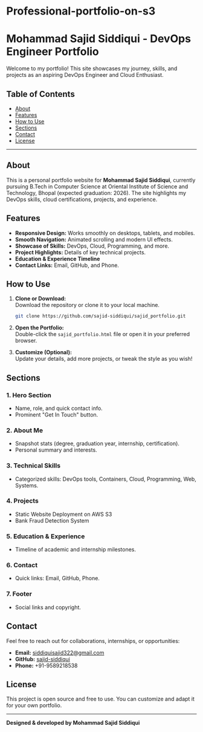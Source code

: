 # Professional-portfolio-on-s3
# Mohammad Sajid Siddiqui - DevOps Engineer Portfolio

Welcome to my portfolio! This site showcases my journey, skills, and projects as an aspiring DevOps Engineer and Cloud Enthusiast.

## Table of Contents

- [About](#about)
- [Features](#features)
- [How to Use](#how-to-use)
- [Sections](#sections)
- [Contact](#contact)
- [License](#license)

---

## About

This is a personal portfolio website for **Mohammad Sajid Siddiqui**, currently pursuing B.Tech in Computer Science at Oriental Institute of Science and Technology, Bhopal (expected graduation: 2026). The site highlights my DevOps skills, cloud certifications, projects, and experience.

## Features

- **Responsive Design:** Works smoothly on desktops, tablets, and mobiles.
- **Smooth Navigation:** Animated scrolling and modern UI effects.
- **Showcase of Skills:** DevOps, Cloud, Programming, and more.
- **Project Highlights:** Details of key technical projects.
- **Education & Experience Timeline**
- **Contact Links:** Email, GitHub, and Phone.

## How to Use

1. **Clone or Download:**  
   Download the repository or clone it to your local machine.

   ```bash
   git clone https://github.com/sajid-siddiqui/sajid_portfolio.git
   ```
2. **Open the Portfolio:**  
   Double-click the `sajid_portfolio.html` file or open it in your preferred browser.

3. **Customize (Optional):**  
   Update your details, add more projects, or tweak the style as you wish!

## Sections

### 1. **Hero Section**
   - Name, role, and quick contact info.
   - Prominent "Get In Touch" button.

### 2. **About Me**
   - Snapshot stats (degree, graduation year, internship, certification).
   - Personal summary and interests.

### 3. **Technical Skills**
   - Categorized skills: DevOps tools, Containers, Cloud, Programming, Web, Systems.

### 4. **Projects**
   - Static Website Deployment on AWS S3
   - Bank Fraud Detection System

### 5. **Education & Experience**
   - Timeline of academic and internship milestones.

### 6. **Contact**
   - Quick links: Email, GitHub, Phone.

### 7. **Footer**
   - Social links and copyright.

## Contact

Feel free to reach out for collaborations, internships, or opportunities:

- **Email:** siddiquisajid322@gmail.com
- **GitHub:** [sajid-siddiqui](https://github.com/sajid-siddiqui)
- **Phone:** +91-9589218538

## License

This project is open source and free to use. You can customize and adapt it for your own portfolio.

---

**Designed & developed by Mohammad Sajid Siddiqui**
